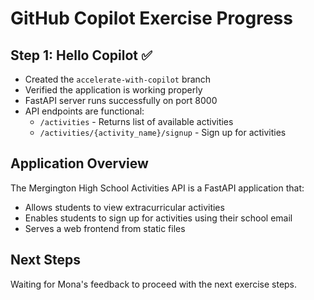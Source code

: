 # GitHub Copilot Exercise Progress

## Step 1: Hello Copilot ✅

- Created the `accelerate-with-copilot` branch
- Verified the application is working properly
- FastAPI server runs successfully on port 8000
- API endpoints are functional:
  - `/activities` - Returns list of available activities
  - `/activities/{activity_name}/signup` - Sign up for activities

## Application Overview

The Mergington High School Activities API is a FastAPI application that:
- Allows students to view extracurricular activities
- Enables students to sign up for activities using their school email
- Serves a web frontend from static files

## Next Steps

Waiting for Mona's feedback to proceed with the next exercise steps.